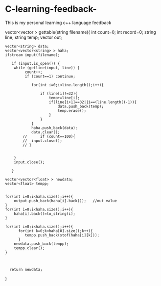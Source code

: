 # C-learning-feedback-
This is my personal learning c++ language feedback 


vector<vector<float> > gettable(string filename){
    int count=0;
    int record=0;
    string line;
    string temp;
    vector<string> out;

    vector<string> data;
    vector<vector<string> > haha;
    ifstream input(filename);

       if (input.is_open()) {
        while (getline(input, line)) {
             count++;
             if (count==1) continue;

                for(int i=0;i<line.length();i++){

                    if (line[i]!=32){
                        temp+=line[i];
                        if(line[i+1]==32||i==(line.length()-1)){
                            data.push_back(temp);
                            temp.erase();
                        }
                    }
                }
                haha.push_back(data);
                data.clear();
            //      if (count==100){
            //  input.close();
            // }
          

        }
        input.close();

       }

    vector<vector<float> > newdata;
    vector<float> tempp;


    for(int i=0;i<haha.size();i++){
        output.push_back(haha[i].back());   //out value
    }
    for(int i=0;i<haha.size();i++){
        haha[i].back()=to_string(i);
    }

    for(int i=0;i<haha.size();i++){
          for(int k=0;k<haha[0].size();k++){
             tempp.push_back(stof(haha[i][k]));
          }
        newdata.push_back(tempp);
        tempp.clear();
    }



      return newdata;

}
